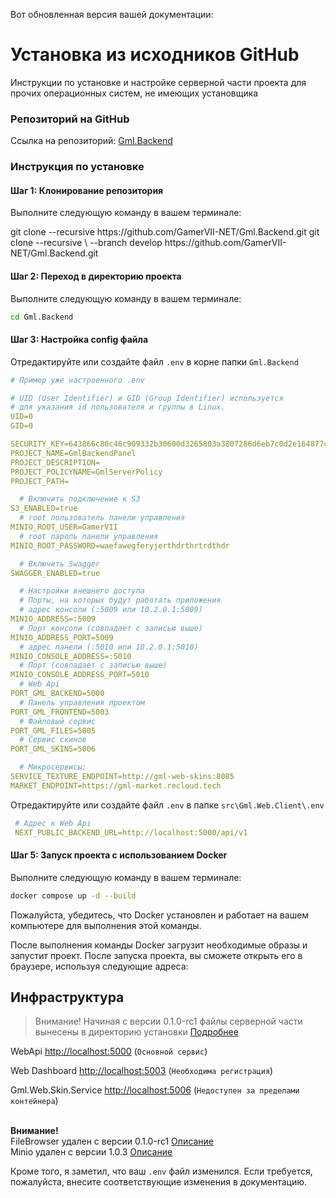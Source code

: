 Вот обновленная версия вашей документации:

# Установка из исходников GitHub

Инструкции по установке и настройке серверной части проекта для прочих операционных систем, не имеющих установщика

### Репозиторий на GitHub

Ссылка на репозиторий: [Gml.Backend](https://github.com/GamerVII-NET/Gml.Backend)

### Инструкция по установке

#### Шаг 1: Клонирование репозитория

Выполните следующую команду в вашем терминале:

<tabs>
    <tab title="Стабильная версия">
      <code-block lang="bash">
        git clone --recursive https://github.com/GamerVII-NET/Gml.Backend.git
      </code-block>
    </tab>
    <tab title="Последняя актуальная">
      <code-block lang="bash">
            git clone --recursive \
                      --branch develop https://github.com/GamerVII-NET/Gml.Backend.git
      </code-block>
    </tab>
</tabs>

#### Шаг 2: Переход в директорию проекта

Выполните следующую команду в вашем терминале:

```bash
cd Gml.Backend
```

#### Шаг 3: Настройка config файла

Отредактируйте или создайте файл `.env` в корне папки `Gml.Backend`

```yaml
# Пример уже настроенного .env

# UID (User Identifier) и GID (Group Identifier) используется
# для указания id пользователя и группы в Linux.
UID=0
GID=0

SECURITY_KEY=643866c80c46c909332b30600d3265803a3807286d6eb7c0d2e164877c809519
PROJECT_NAME=GmlBackendPanel
PROJECT_DESCRIPTION=
PROJECT_POLICYNAME=GmlServerPolicy
PROJECT_PATH=

  # Включить подключение к S3
S3_ENABLED=true
  # root пользователь панели управления
MINIO_ROOT_USER=GamerVII
  # root пароль панели управления
MINIO_ROOT_PASSWORD=waefawegferyjerthdrthrtrdthdr

  # Включить Swagger
SWAGGER_ENABLED=true

  # Настройки внешнего доступа
  # Порты, на которых будут работать приложения
  # адрес консоли (:5009 или 10.2.0.1:5009)
MINIO_ADDRESS=:5009
  # Порт консоли (совпадает с записью выше)
MINIO_ADDRESS_PORT=5009
  # адрес панели (:5010 или 10.2.0.1:5010)
MINIO_CONSOLE_ADDRESS=:5010
  # Порт (совпадает с записью выше)
MINIO_CONSOLE_ADDRESS_PORT=5010
  # Web Api
PORT_GML_BACKEND=5000
  # Панель управления проектом
PORT_GML_FRONTEND=5003
  # Файловый сервис
PORT_GML_FILES=5005
  # Сервис скинов
PORT_GML_SKINS=5006

  # Микросервисы:
SERVICE_TEXTURE_ENDPOINT=http://gml-web-skins:8085
MARKET_ENDPOINT=https://gml-market.recloud.tech
```

Отредактируйте или создайте файл `.env` в папке `src\Gml.Web.Client\.env`

```yaml
 # Адрес к Web Api
 NEXT_PUBLIC_BACKEND_URL=http://localhost:5000/api/v1
```

#### Шаг 5: Запуск проекта с использованием Docker

Выполните следующую команду в вашем терминале:

```bash
docker compose up -d --build
```

Пожалуйста, убедитесь, что Docker установлен и работает на вашем компьютере для выполнения этой команды.

После выполнения команды Docker загрузит необходимые образы и запустит проект.
После запуска проекта, вы сможете открыть его в браузере, используя следующие адреса:

## Инфраструктура

> Внимание! Начиная с версии 0.1.0-rc1 файлы серверной части вынесены в директорию
> установки [Подробнее](profiles-add-files.md)

<procedure title="Сервеная инфраструктура" id="inject-a-procedure">
    <step>
        <p>
            <span>WebApi</span>
            <a href="http://localhost:5000">http://localhost:5000</a>
            (<code>Основной сервис</code>)
        </p>
    </step>
    <step>
        <p>
            <span>Web Dashboard</span>
            <a href="http://localhost:5003">http://localhost:5003</a>
            (<code>Необходима регистрация</code>)
        </p>
    </step>
    <step>
        <p>
            <span>Gml.Web.Skin.Service </span>
            <a href="http://localhost:5006">http://localhost:5006</a>
            (<code>Недоступен за пределами контейнера</code>)
        </p>
    </step>
<p>
<br />
<b>Внимание!</b> 
<br />
FileBrowser удален с версии 0.1.0-rc1 <a target="_blank" href="https://discord.com/channels/585873186512437248/1238063781028823090/1279787369490288652">Описание</a>
<br />
Minio удален с версии 1.0.3 <a href="https://discord.com/channels/585873186512437248/1238063781028823090/1323642696790835280" target="_blank" >Описание</a>
</p>
</procedure>

Кроме того, я заметил, что ваш `.env` файл изменился. Если требуется, пожалуйста, внесите соответствующие изменения в
документацию.